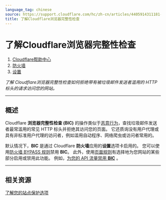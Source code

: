 ```yaml
---
language_tag: chinese
source: https://support.cloudflare.com/hc/zh-cn/articles/4405914311181-%E4%BA%86%E8%A7%A3Cloudflare%E6%B5%8F%E8%A7%88%E5%99%A8%E5%AE%8C%E6%95%B4%E6%80%A7%E6%A3%80%E6%9F%A5
title: 了解Cloudflare浏览器完整性检查
---
```


# 了解Cloudflare浏览器完整性检查

1.  [Cloudflare帮助中心](https://support.cloudflare.com/hc/zh-cn)
2.  [防火墙](https://support.cloudflare.com/hc/zh-cn/categories/200275228-%E9%98%B2%E7%81%AB%E5%A2%99)
3.  [设置](https://support.cloudflare.com/hc/zh-cn/sections/360003834432-%E8%AE%BE%E7%BD%AE)

_了解 Cloudflare浏览器完整性检查如何拒绝带有被垃圾邮件发送者滥用的 HTTP标头的请求访问您的网站。_

___

## 概述

Cloudflare **浏览器完整性检查 (BIC)** 的操作类似于[恶意行为](https://bad-behavior.ioerror.us/)，查找垃圾邮件发送者最常滥用的常见 HTTP 标头并拒绝其访问您的页面。 它还质询没有用户代理或具有非标准用户代理的访问者，例如滥用自动程序、网络爬虫或访问者常用的。

默认情况下，**BIC** 是通过 Cloudflare **防火墙**应用的**设置**选项卡启用的。 您可以使用[防火墙 BYPASS 规则](https://developers.cloudflare.com/firewall/cf-firewall-rules/actions/#supported-actions)禁用 **BIC**。 此外，使用[页面规则](https://support.cloudflare.com/hc/articles/218411427)有选择地为您网站的某些部分启用或禁用此功能。 例如，[为您的 API 流量禁用 **BIC**](https://support.cloudflare.com/hc/articles/200504045) 。

___

## 相关资源

[了解您的站点保护选项](https://support.cloudflare.com/hc/zh-cn/articles/115002059131-%E4%BA%86%E8%A7%A3%E6%82%A8%E7%9A%84%E7%AB%99%E7%82%B9%E4%BF%9D%E6%8A%A4%E9%80%89%E9%A1%B9)
